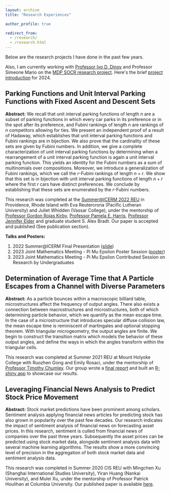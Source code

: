 ```yaml
---
layout: archive
title: "Research Experiences"

author_profile: true

redirect_from: 
  - /research/
  - /research.html
---
```


Below are the research projects I have done in the past few years. 

Also, I am currently working with [Professor Ivo D. Dinov](https://nursing.umich.edu/faculty-staff/faculty/ivo-d-dinov) and Professor Simeone Mario on the [MDP SOCR research project](https://mdp.engin.umich.edu/research_teams/socr-24/). Here's the brief [project introduction](https://socr.umich.edu/docs/uploads/2024/SOCR_MDP_2024_Projects.pdf) for 2024. 

## Parking Functions and Unit Interval Parking Functions with Fixed Ascent and Descent Sets

**Abstract:** We recall that unit interval parking functions of length $n$ are a subset of parking functions in which every car parks in its preference or in the spot after its preference, and Fubini rankings of length n are rankings of $n$ competitors allowing for ties. We present an independent proof of a result of Hadaway, which establishes that unit interval parking functions and Fubini rankings are in bijection. We also prove that the cardinality of these sets are given by Fubini numbers. In addition, we give a complete characterization of unit interval parking functions by determining when a rearrangement of a unit interval parking function is again a unit interval parking function. This
yields an identity for the Fubini numbers as a sum of multinomials over compositions. Moreover, we introduce a generalization of Fubini rankings, which we call the $r$-Fubini rankings of length $n + r$. We show that this set is in bijection with unit interval parking functions of length $n + r$ where the first $r$ cars have distinct preferences. We conclude by establishing that these sets are enumerated by the $r$-Fubini numbers.

This research was completed at the [Summer@ICERM 2022 REU](https://icerm.brown.edu/summerug/2022/) in Providence, Rhode Island with Eva Reutercrona (Pacific Lutheran University) and Juliet Whidden (Vassar College), under the mentorship of [Professor Gordon Rojas Kirby](https://sites.google.com/view/girkirby/), [Professor Pamela E. Harris](https://www.pamelaeharris.com/), [Professor Jennifer Elder](https://jennifer.totallyconsultants.com/) and graduate student S. Alex Bradt. Our paper is accepted and published (See publication section).

**Talks and Posters:**

1. 2022 Summer@ICERM Final Presentation ([slide](https://app.icerm.brown.edu/assets/372/4320/4320_3425_Reutercrona-Wang-Whidden_080320221100_Slides.pdf))
2. 2023 Joint Mathematics Meeting - Pi Mu Epsilon Poster Session ([poster](files/pf_poster.pdf))
3. 2023 Joint Mathematics Meeting - Pi Mu Epsilon Contributed Session on Research by Undergraduates

## Determination of Average Time that A Particle Escapes from a Channel with Diverse Parameters

**Abstract:** As a particle bounces within a macroscopic billiard table, microstructures affect the frequency of output angles. There also exists a connection between macrostructures and microstructures, both of which determining particle behavior, which we quantify as the mean escape time. In the case of a microstructure that introduces specular diffuse collision law, the mean escape time is reminiscent of martingales and optional stopping theorem. With triangular microgeometry, the output angles are finite. We begin to construct the transition matrix which models the behavior of these output angles, and define the ways in which the angles transform within the triangular cells.

This research was completed at Summer 2021 REU at Mount Holyoke College with Ruozhen Gong and Emily Rosaci, under the mentorship of [Professor Timothy Chumley](https://tchumley.mtholyoke.edu/?_ga=2.98059675.564660943.1704846727-1838912408.1704846727). Our group wrote a [final report](https://tchumley.mtholyoke.edu/pdf/Summer_2021_research_report.pdf) and built an [R-shiny app](https://olypys-yuxuan-wang.shinyapps.io/Billiards_Probability_and_their_Interplay/) to showcase our results.

## Leveraging Financial News Analysis to Predict Stock Price Movement

**Abstract:** Stock market predictions have been prominent among scholars. Sentiment analysis applying financial news articles for predicting stock has also grown in popularity over the past few decades. Our research indicates the impact of sentiment analysis of financial news on forecasting asset prices. In this research, sentiment is culled from financial news of companies over the past three years. Subsequently the asset prices can be predicted using stock market data, alongside sentiment analysis data with several machine learning algorithms. The results show a more convincing level of precision in the aggregation of both stock market data and sentiment analysis data.

This research was completed in Summer 2020 CIS REU with Mingchen Xu (Shanghai International Studies University), Yiran Huang (Nankai University), and Mulei Xu, under the mentorship of Professor Patrick Houlihan at Columbia University. Our published paper is available [here](https://www.airitilibrary.com/Article/Detail/P20200813001-202107-202107160001-202107160001-265-276). 
